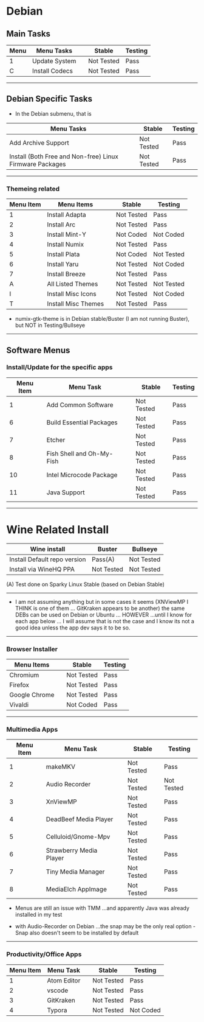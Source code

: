 # Debian

## Main Tasks

| Menu | Menu Tasks     |  | Stable     | Testing |
|------|----------------|--|------------|---------|
| 1    | Update System  |  | Not Tested | Pass    |
| C    | Install Codecs |  | Not Tested | Pass    |

* * *

## Debian Specific Tasks

-   In the Debian submenu, that is

| Menu Tasks                                               |  | Stable     | Testing |
|----------------------------------------------------------|--|------------|---------|
| Add Archive Support                                      |  | Not Tested | Pass    |
| Install (Both Free and Non-free) Linux Firmware Packages |  | Not Tested | Pass    |

* * *

### Themeing related

| Menu Item | Menu Items          |  | Stable     | Testing    |
|-----------|---------------------|--|------------|------------|
| 1         | Install Adapta      |  | Not Tested | Pass       |
| 2         | Install Arc         |  | Not Tested | Pass       |
| 3         | Install Mint-Y      |  | Not Coded  | Not Coded  |
| 4         | Install Numix       |  | Not Tested | Pass       |
| 5         | Install Plata       |  | Not Coded  | Not Tested |
| 6         | Install Yaru        |  | Not Tested | Not Coded  |
| 7         | Install Breeze      |  | Not Tested | Pass       |
| A         | All Listed Themes   |  | Not Tested | Not Tested |
| I         | Install Misc Icons  |  | Not Tested | Not Coded  |
| T         | Install Misc Themes |  | Not Tested | Pass       |

-   numix-gtk-theme is in Debian stable/Buster (I am not running Buster), but NOT in Testing/Bullseye

* * *

## Software Menus

### Install/Update for the specific apps

| Menu Item | Menu Task                 |  | Stable     | Testing |
|-----------|---------------------------|--|------------|---------|
| 1         | Add Common Software       |  | Not Tested | Pass    |
| 6         | Build Essential Packages  |  | Not Tested | Pass    |
| 7         | Etcher                    |  | Not Tested | Pass    |
| 8         | Fish Shell and Oh-My-Fish |  | Not Tested | Pass    |
| 10        | Intel Microcode Package   |  | Not Tested | Pass    |
| 11        | Java Support              |  | Not Tested | Pass    |

* * *

# Wine Related Install

| Wine install                 | Buster     | Bullseye   |
|------------------------------|------------|------------|
| Install Default repo version | Pass(A)    | Not Tested |
| Install via WineHQ PPA       | Not Tested | Not Tested |

(A) Test done on Sparky Linux Stable (based on Debian Stable)


* * *

-   I am not assuming anything but in some cases it seems (XNViewMP I THINK is one of them ... GitKraken appears to be another) the same DEBs can be used on Debian or Ubuntu ... HOWEVER ...until I know for each app below ... I will assume that is not the case and I know its not a good idea unless the app dev says it to be so.

* * *

### Browser Installer

| Menu Items    |  | Stable     | Testing |
|---------------|--|------------|---------|
| Chromium      |  | Not Tested | Pass    |
| Firefox       |  | Not Tested | Pass    |
| Google Chrome |  | Not Tested | Pass    |
| Vivaldi       |  | Not Coded  | Pass    |

* * *

### Multimedia Apps

| Menu Item | Menu Task               |  | Stable     | Testing    |
|-----------|-------------------------|--|------------|------------|
| 1         | makeMKV                 |  | Not Tested | Pass       |
| 2         | Audio Recorder          |  | Not Tested | Not Tested |
| 3         | XnViewMP                |  | Not Tested | Pass       |
| 4         | DeadBeef Media Player   |  | Not Tested | Pass       |
| 5         | Celluloid/Gnome-Mpv     |  | Not Tested | Pass       |
| 6         | Strawberry Media Player |  | Not Tested | Pass       |
| 7         | Tiny Media Manager      |  | Not Tested | Pass       |
| 8         | MediaElch AppImage      |  | Not Tested | Pass       |

-   Menus are still an issue with TMM ...and apparently Java was already installed in my test

-   with Audio-Recorder on Debian ...the snap may be the only real option -  Snap also doesn't seem to be installed by default

* * *

### Productivity/Office Apps

| Menu Item | Menu Task   |  | Stable     | Testing   |
|-----------|-------------|--|------------|-----------|
| 1         | Atom Editor |  | Not Tested | Pass      |
| 2         | vscode      |  | Not Tested | Pass      |
| 3         | GitKraken   |  | Not Tested | Pass      |
| 4         | Typora      |  | Not Tested | Not Coded |
